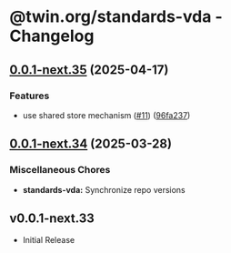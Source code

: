 # @twin.org/standards-vda - Changelog

## [0.0.1-next.35](https://github.com/twinfoundation/standards/compare/standards-vda-v0.0.1-next.34...standards-vda-v0.0.1-next.35) (2025-04-17)


### Features

* use shared store mechanism ([#11](https://github.com/twinfoundation/standards/issues/11)) ([96fa237](https://github.com/twinfoundation/standards/commit/96fa23735f69c1fc7e3d0019b527634fa0a042d9))

## [0.0.1-next.34](https://github.com/twinfoundation/standards/compare/standards-vda-v0.0.1-next.33...standards-vda-v0.0.1-next.34) (2025-03-28)


### Miscellaneous Chores

* **standards-vda:** Synchronize repo versions

## v0.0.1-next.33

- Initial Release
